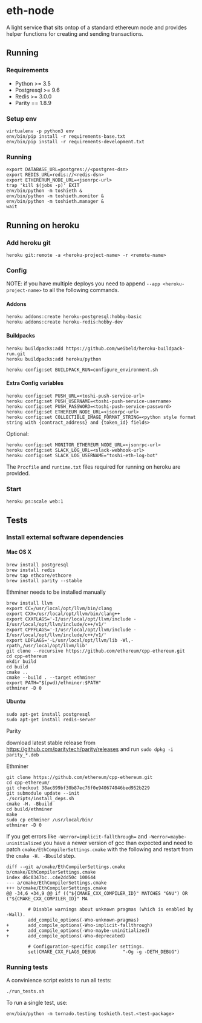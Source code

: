 # eth-node

A light service that sits ontop of a standard ethereum node and provides helper functions for creating and sending transactions.

## Running

### Requirements

- Python >= 3.5
- Postgresql >= 9.6
- Redis >= 3.0.0
- Parity == 1.8.9

### Setup env

```
virtualenv -p python3 env
env/bin/pip install -r requirements-base.txt
env/bin/pip install -r requirements-development.txt
```

### Running

```
export DATABASE_URL=postgres://<postgres-dsn>
export REDIS_URL=redis://<redis-dsn>
export ETHERERUM_NODE_URL=<jsonrpc-url>
trap 'kill $(jobs -p)' EXIT
env/bin/python -m toshieth &
env/bin/python -m toshieth.monitor &
env/bin/python -m toshieth.manager &
wait
```

## Running on heroku

### Add heroku git

```
heroku git:remote -a <heroku-project-name> -r <remote-name>
```

### Config

NOTE: if you have multiple deploys you need to append
`--app <heroku-project-name>` to all the following commands.

#### Addons

```
heroku addons:create heroku-postgresql:hobby-basic
heroku addons:create heroku-redis:hobby-dev
```

#### Buildpacks

```
heroku buildpacks:add https://github.com/weibeld/heroku-buildpack-run.git
heroku buildpacks:add heroku/python

heroku config:set BUILDPACK_RUN=configure_environment.sh
```

#### Extra Config variables

```
heroku config:set PUSH_URL=<toshi-push-service-url>
heroku config:set PUSH_USERNAME=<toshi-push-service-username>
heroku config:set PUSH_PASSWORD=<toshi-push-service-password>
heroku config:set ETHEREUM_NODE_URL=<jsonrpc-url>
heroku config:set COLLECTIBLE_IMAGE_FORMAT_STRING=<python style format string with {contract_address} and {token_id} fields>
```

Optional:

```
heroku config:set MONITOR_ETHEREUM_NODE_URL=<jsonrpc-url>
heroku config:set SLACK_LOG_URL=<slack-webhook-url>
heroku config:set SLACK_LOG_USERNAME="toshi-eth-log-bot"
```

The `Procfile` and `runtime.txt` files required for running on heroku
are provided.

### Start

```
heroku ps:scale web:1
```

## Tests

### Install external software dependencies

#### Mac OS X

```
brew install postgresql
brew install redis
brew tap ethcore/ethcore
brew install parity --stable
```
Ethminer needs to be installed manually

```
brew install llvm
export CC=/usr/local/opt/llvm/bin/clang
export CXX=/usr/local/opt/llvm/bin/clang++
export CXXFLAGS='-I/usr/local/opt/llvm/include -I/usr/local/opt/llvm/include/c++/v1/'
export CPPFLAGS='-I/usr/local/opt/llvm/include -I/usr/local/opt/llvm/include/c++/v1/'
export LDFLAGS='-L/usr/local/opt/llvm/lib -Wl,-rpath,/usr/local/opt/llvm/lib'
git clone --recursive https://github.com/ethereum/cpp-ethereum.git
cd cpp-ethereum
mkdir build
cd build
cmake ..
cmake --build . --target ethminer
export PATH="$(pwd)/ethminer:$PATH"
ethminer -D 0
```

#### Ubuntu

```
sudo apt-get install postgresql
sudo apt-get install redis-server
```

Parity

download latest stable release from https://github.com/paritytech/parity/releases and run `sudo dpkg -i parity_*.deb`

Ethminer

```
git clone https://github.com/ethereum/cpp-ethereum.git
cd cpp-ethereum/
git checkout 38ac899bf30b87ec76f0e940674046bed952b229
git submodule update --init
./scripts/install_deps.sh
cmake -H. -Bbuild
cd build/ethminer
make
sudo cp ethminer /usr/local/bin/
ethminer -D 0
```

If you get errors like `-Werror=implicit-fallthrough=` and `-Werror=maybe-uninitialized` you have a newer version of gcc than expected and need to patch `cmake/EthCompilerSettings.cmake` with the following and restart from the `cmake -H. -Bbuild` step.

```
diff --git a/cmake/EthCompilerSettings.cmake b/cmake/EthCompilerSettings.cmake
index d6c0347bc..c4e2dd50c 100644
--- a/cmake/EthCompilerSettings.cmake
+++ b/cmake/EthCompilerSettings.cmake
@@ -34,6 +34,9 @@ if (("${CMAKE_CXX_COMPILER_ID}" MATCHES "GNU") OR ("${CMAKE_CXX_COMPILER_ID}" MA

        # Disable warnings about unknown pragmas (which is enabled by -Wall).
        add_compile_options(-Wno-unknown-pragmas)
+       add_compile_options(-Wno-implicit-fallthrough)
+       add_compile_options(-Wno-maybe-uninitialized)
+       add_compile_options(-Wno-deprecated)

        # Configuration-specific compiler settings.
        set(CMAKE_CXX_FLAGS_DEBUG          "-Og -g -DETH_DEBUG")
```

### Running tests

A convinience script exists to run all tests:
```
./run_tests.sh
```

To run a single test, use:

```
env/bin/python -m tornado.testing toshieth.test.<test-package>
```
